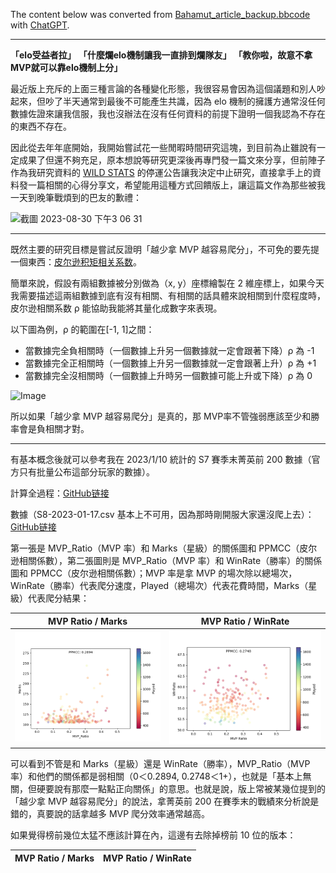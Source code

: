The content below was converted from [Bahamut_article_backup.bbcode](/MVP_Winrate_Marks/Bahamut_article_backup.bbcode) with [ChatGPT](https://chat.openai.com/).

---

**「elo受益者拉」**
**「什麼爛elo機制讓我一直排到爛隊友」**
**「教你啦，故意不拿MVP就可以靠elo機制上分」**

最近版上充斥的上面三種言論的各種變化形態，我很容易會因為這個議題和別人吵起來，但吵了半天通常到最後不可能產生共識，因為 elo 機制的擁護方通常沒任何數據佐證來讓我信服，我也沒辦法在沒有任何資料的前提下證明一個我認為不存在的東西不存在。

因此從去年年底開始，我開始嘗試花一些閒暇時間研究這塊，到目前為止雖說有一定成果了但還不夠充足，原本想說等研究更深後再專門發一篇文來分享，但前陣子作為我研究資料的 [WILD STATS](https://wildstats.gg/) 的停運公告讓我決定中止研究，直接拿手上的資料發一篇相關的心得分享文，希望能用這種方式回饋版上，讓這篇文作為那些被我一天到晚筆戰煩到的巴友的歉禮：

<img width="828" alt="截圖 2023-08-30 下午3 06 31" src="https://github.com/changchiyou/WildRiftResearch/assets/46549482/66305d4f-c8ee-459e-8893-c75d32ba8e6e">

---

既然主要的研究目標是嘗試反證明「越少拿 MVP 越容易爬分」，不可免的要先提一個東西：[皮尔逊积矩相关系数](https://zh.wikipedia.org/zh-tw/皮尔逊积矩相关系数)。

簡單來說，假設有兩組數據被分別做為（x, y）座標繪製在 2 維座標上，如果今天我需要描述這兩組數據到底有沒有相關、有相關的話具體來說相關到什麼程度時，皮尔逊相關系数 ρ 能協助我能將其量化成數字來表現。

以下圖為例，ρ 的範圍在[-1, 1]之間：

- 當數據完全負相關時（一個數據上升另一個數據就一定會跟著下降）ρ 為 -1
- 當數據完全正相關時（一個數據上升另一個數據就一定會跟著上升）ρ 為 +1
- 當數據完全沒相關時（一個數據上升時另一個數據可能上升或下降）ρ 為 0

![Image](https://upload.wikimedia.org/wikipedia/commons/thumb/3/34/Correlation_coefficient.png/800px-Correlation_coefficient.png)

所以如果「越少拿 MVP 越容易爬分」是真的，那 MVP率不管強弱應該至少和勝率會是負相關才對。

---

有基本概念後就可以參考我在 2023/1/10 統計的 S7 賽季末菁英前 200 數據（官方只有批量公布這部分玩家的數據）。

計算全過程：[GitHub链接](https://github.com/changchiyou/WildRiftResearch/blob/main/MVP_WinRate_Marks.ipynb)

數據（S8-2023-01-17.csv 基本上不可用，因為那時剛開服大家還沒爬上去）：[GitHub链接](https://github.com/changchiyou/WildRiftResearch/blob/main/challenger_datas/S7-2023-01-10.csv)

第一張是 MVP_Ratio（MVP 率）和 Marks（星級）的關係圖和 PPMCC（皮尔逊相關係數），第二張圖則是 MVP_Ratio（MVP 率）和 WinRate（勝率）的關係圖和 PPMCC（皮尔逊相關係數）；MVP 率是拿 MVP 的場次除以總場次，WinRate（勝率）代表爬分速度，Played（總場次）代表花費時間，Marks（星級）代表爬分結果：

MVP Ratio / Marks             |  MVP Ratio / WinRate
:-------------------------:|:-------------------------:
![](/MVP_Winrate_Marks/S7-2023-01-10(1).png)  |  ![](/MVP_Winrate_Marks/S7-2023-01-10(2).png)

可以看到不管是和 Marks（星級）還是 WinRate（勝率），MVP_Ratio（MVP 率）和他們的關係都是弱相關（0＜0.2894, 0.2748＜1+），也就是「基本上無關，但硬要說有那麼一點點正向關係」的意思。也就是說，版上常被某幾位提到的「越少拿 MVP 越容易爬分」的說法，拿菁英前 200 在賽季末的戰績來分析說是錯的，真要說的話拿越多 MVP 爬分效率通常越高。

如果覺得榜前幾位太猛不應該計算在內，這邊有去除掉榜前 10 位的版本：

MVP Ratio / Marks             |  MVP Ratio / WinRate
:-------------------------:|:-------------------------:
